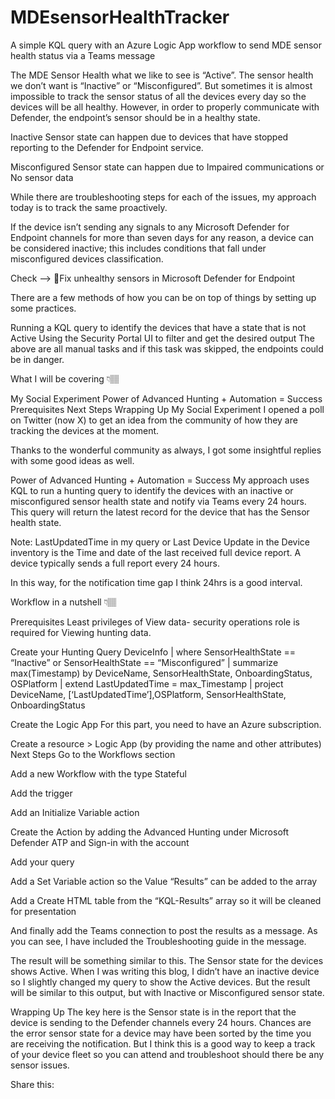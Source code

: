 # MDEsensorHealthTracker
A simple KQL query with an Azure Logic App workflow to send MDE sensor health status via a Teams message


The MDE Sensor Health what we like to see is “Active”. The sensor health we don’t want is “Inactive” or “Misconfigured”. But sometimes it is almost impossible to track the sensor status of all the devices every day so the devices will be all healthy. However, in order to properly communicate with Defender, the endpoint’s sensor should be in a healthy state.

Inactive Sensor state can happen due to devices that have stopped reporting to the Defender for Endpoint service.

Misconfigured Sensor state can happen due to Impaired communications or No sensor data

While there are troubleshooting steps for each of the issues, my approach today is to track the same proactively.

If the device isn’t sending any signals to any Microsoft Defender for Endpoint channels for more than seven days for any reason, a device can be considered inactive; this includes conditions that fall under misconfigured devices classification.

Check –> 🔗Fix unhealthy sensors in Microsoft Defender for Endpoint

There are a few methods of how you can be on top of things by setting up some practices.

Running a KQL query to identify the devices that have a state that is not Active
Using the Security Portal UI to filter and get the desired output
The above are all manual tasks and if this task was skipped, the endpoints could be in danger.

What I will be covering 👇🏽

My Social Experiment
Power of Advanced Hunting + Automation = Success
Prerequisites
Next Steps
Wrapping Up
My Social Experiment
I opened a poll on Twitter (now X) to get an idea from the community of how they are tracking the devices at the moment.


Thanks to the wonderful community as always, I got some insightful replies with some good ideas as well.

Power of Advanced Hunting + Automation = Success
My approach uses KQL to run a hunting query to identify the devices with an inactive or misconfigured sensor health state and notify via Teams every 24 hours. This query will return the latest record for the device that has the Sensor health state.

Note: LastUpdatedTime in my query or Last Device Update in the Device inventory is the Time and date of the last received full device report. A device typically sends a full report every 24 hours.

In this way, for the notification time gap I think 24hrs is a good interval.

Workflow in a nutshell 👇🏽


Prerequisites
Least privileges of View data- security operations role is required for Viewing hunting data.


Create your Hunting Query
DeviceInfo
| where SensorHealthState == “Inactive” or SensorHealthState == “Misconfigured”
| summarize max(Timestamp) by DeviceName, SensorHealthState, OnboardingStatus, OSPlatform
| extend LastUpdatedTime = max_Timestamp
| project DeviceName, [‘LastUpdatedTime’],OSPlatform, SensorHealthState, OnboardingStatus

Create the Logic App
For this part, you need to have an Azure subscription.

Create a resource > Logic App (by providing the name and other attributes)
Next Steps
Go to the Workflows section

Add a new Workflow with the type Stateful

Add the trigger

Add an Initialize Variable action

Create the Action by adding the Advanced Hunting under Microsoft Defender ATP and Sign-in with the account

Add your query

Add a Set Variable action so the Value “Results” can be added to the array

Add a Create HTML table from the “KQL-Results” array so it will be cleaned for presentation

And finally add the Teams connection to post the results as a message. As you can see, I have included the Troubleshooting guide in the message.

The result will be something similar to this. The Sensor state for the devices shows Active. When I was writing this blog, I didn’t have an inactive device so I slightly changed my query to show the Active devices. But the result will be similar to this output, but with Inactive or Misconfigured sensor state.

Wrapping Up
The key here is the Sensor state is in the report that the device is sending to the Defender channels every 24 hours. Chances are the error sensor state for a device may have been sorted by the time you are receiving the notification. But I think this is a good way to keep a track of your device fleet so you can attend and troubleshoot should there be any sensor issues.

Share this:
